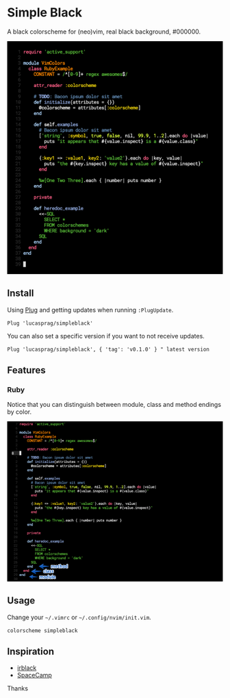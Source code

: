 # Simple Black

A black colorscheme for (neo)vim, real black background, #000000.

![simpleblack](github/simpleblack.png)

## Install

Using [Plug](https://github.com/junegunn/vim-plug) and getting updates when running `:PlugUpdate`.

```
Plug 'lucasprag/simpleblack'
```

You can also set a specific version if you want to not receive updates.

```
Plug 'lucasprag/simpleblack', { 'tag': 'v0.1.0' } " latest version
```

## Features

### Ruby

Notice that you can distinguish between module, class and method endings by color.

![simpleblack](github/ruby.png)

## Usage

Change your `~/.vimrc` or `~/.config/nvim/init.vim`.

```
colorscheme simpleblack
```

## Inspiration
- [irblack](https://github.com/wesgibbs/vim-irblack)
- [SpaceCamp](https://github.com/jaredgorski/SpaceCamp)

Thanks
